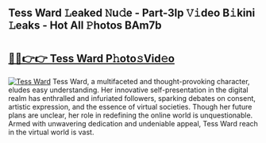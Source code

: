 ## Tess Ward 𝙻eaked 𝙽u𝚍e - Part-3lp 𝚅𝚒deo B𝚒kini 𝙻eaks - Hot All 𝙿hotos BAm7b

# <h2><a href="http://ld1jcxr.urlbe.top/?page=Tess+Ward">🔗🔗👉👉 Tess Ward P𝚑oto𝚜Vid𝚎o</a></h2>

[![Tess Ward](https://i.imgur.com/eBuTRDB.gif)](http://ld1jcxr.urlbe.top/?page=Tess+Ward)
Tess Ward, a multifaceted and thought-provoking character, eludes easy understanding. Her innovative self-presentation in the digital realm has enthralled and infuriated followers, sparking debates on consent, artistic expression, and the essence of virtual societies. Though her future plans are unclear, her role in redefining the online world is unquestionable. Armed with unwavering dedication and undeniable appeal, Tess Ward reach in the virtual world is vast.
